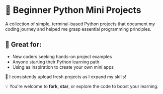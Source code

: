 <h1>🐍 Beginner Python Mini Projects</h1>
<p>A collection of simple, terminal-based Python projects that document my coding journey and helped me grasp essential programming principles.</p>

<h2>📘 Great for:</h2>
<ul>
  <li>New coders seeking hands-on project examples</li>
  <li>Anyone starting their Python learning path</li>
  <li>Using as inspiration to create your own mini apps</li>
</ul>

<p>🚀 I consistently upload fresh projects as I expand my skills!</p>

<p>💡 You're welcome to <strong>fork</strong>, <strong>star</strong>, or explore the code to boost your learning.</p>
